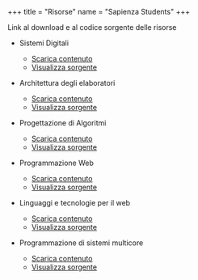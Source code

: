 +++
title = "Risorse"
name = "Sapienza Students"
+++

Link al download e al codice sorgente delle risorse

* Sistemi Digitali
  * [Scarica contenuto](https://gitlab.com/sapienzastudents/exercises/-/archive/master/exercises-master.zip?path=Sistemi%20Digitali)
  * [Visualizza sorgente](https://gitlab.com/sapienzastudents/exercises/-/tree/master/Sistemi%20Digitali)

* Architettura degli elaboratori
  * [Scarica contenuto](https://gitlab.com/sapienzastudents/exercises/-/archive/master/exercises-master.zip?path=Architettura%20elaboratori)
  * [Visualizza sorgente](https://gitlab.com/sapienzastudents/exercises/-/tree/master/Architettura%20elaboratori)

* Progettazione di Algoritmi
  * [Scarica contenuto](https://gitlab.com/sapienzastudents/exercises/-/archive/master/exercises-master.zip?path=Progettazione%20di%20Algoritmi)
  * [Visualizza sorgente](https://gitlab.com/sapienzastudents/exercises/-/tree/master/Progettazione%20di%20Algoritmi)

* Programmazione Web
  * [Scarica contenuto](https://gitlab.com/sapienzastudents/exercises/-/archive/master/exercises-master.zip?path=Programmazione%20web)
  * [Visualizza sorgente](https://gitlab.com/sapienzastudents/exercises/-/tree/master/Programmazione%20web)

* Linguaggi e tecnologie per il web
  * [Scarica contenuto](https://gitlab.com/sapienzastudents/exercises/-/archive/master/exercises-master.zip?path=Linguaggi%20e%20tecnologie%20per%20il%20web)
  * [Visualizza sorgente](https://gitlab.com/sapienzastudents/exercises/-/tree/master/Linguaggi%20e%20tecnologie%20per%20il%20web)

* Programmazione di sistemi multicore
  * [Scarica contenuto](https://gitlab.com/sapienzastudents/exercises/-/archive/master/exercises-master.zip?path=Sistemi%20Multicore)
  * [Visualizza sorgente](https://gitlab.com/sapienzastudents/exercises/-/tree/master/Sistemi%20Multicore)




